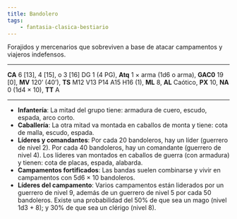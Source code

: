 ```yaml
---
title: Bandolero
tags:
    - fantasia-clasica-bestiario
---
```

Forajidos y mercenarios que sobreviven a base de atacar campamentos y viajeros indefensos.
___
**CA** 6 [13], 4 [15], o 3 [16] DG 1 (4 PG), **Atq** 1 × arma (1d6 o arma), **GAC0** 19 [0], **MV** 120’ (40’), **TS** M12 V13 P14 A15 H16 (1), **ML** 8, **AL** Caótico, **PX** 10, **NA** 0 (1d4 × 10), **TT** A
___

- **Infantería**: La mitad del grupo tiene: armadura de cuero, escudo, espada, arco corto.
- **Caballería**: La otra mitad va montada en caballos de monta y tiene: cota de malla, escudo, espada.
- **Líderes y comandantes**: Por cada 20 bandoleros, hay un líder (guerrero de nivel 2). Por cada 40 bandoleros, hay un comandante (guerrero de nivel 4). Los líderes van montados en caballos de guerra (con armadura) y tienen: cota de placas, espada, alabarda.
- **Campamentos fortificados**: Las bandas suelen combinarse y vivir en campamentos con 5d6 × 10 bandoleros.
- **Líderes del campamento**: Varios campamentos están liderados por un guerrero de nivel 9, además de un guerrero de nivel 5 por cada 50 bandoleros. Existe una probabilidad del 50% de que sea un mago (nivel 1d3 + 8); y 30% de que sea un clérigo (nivel 8).
